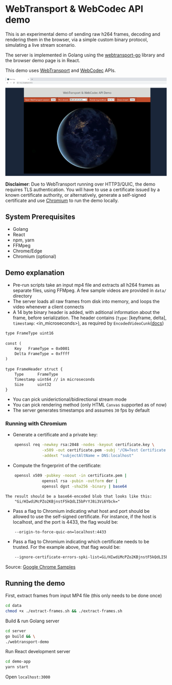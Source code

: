# WebTransport & WebCodec API demo

This is an experimental demo of sending raw h264 frames, decoding and rendering them in the browser, via a simple custom binary protocol, simulating a live stream scenario.

The server is implemented in Golang using the [webtransport-go](https://github.com/adriancable/webtransport-go) library and the browser demo page is in React.

This demo uses [WebTransport](https://web.dev/webtransport/) and [WebCodec](https://developer.mozilla.org/en-US/docs/Web/API/WebCodecs_API)  APIs.

<p align="center">
    <img src="demo-page.png" width="600">
</p>


**Disclaimer**: Due to WebTransport running over HTTP3/QUIC, the demo requires TLS authentication. 
You will have to use a certificate issued by a known certificate authority, or alternatively, generate a self-signed certificate and use [Chromium](https://www.chromium.org/chromium-projects/) to run the demo locally.

## System Prerequisites
- Golang
- React
- npm, yarn
- FFMpeg
- Chrome/Edge
- Chromium (optional)

## Demo explanation

- Pre-run scripts take an input mp4 file and extracts all h264 frames as separate files, using FFMpeg. A few sample videos are provided in `data/` directory
- The server loads all raw frames from disk into memory, and loops the video whenever a client connects
-  A 14 byte binary header is added, with aditional information about the frame, before serialization. The header contains (`type`: [keyframe, delta], `timestamp`: <in_microseconds>), as required by `EncodedVideoCunk`([docs](https://developer.mozilla.org/en-US/docs/Web/API/EncodedVideoChunk))
```Golang
type FrameType uint16

const (
	Key   FrameType = 0x0001
	Delta FrameType = 0xffff
)

type FrameHeader struct {
	Type      FrameType
	Timestamp uint64 // in microseconds
	Size      uint32
}
```
- You can pick uniderictional/bidirectional stream mode
- You can pick rendering method (only HTML `Canvas` supported as of now)
- The server generates timestamps and assumes `30` fps by default

### Running with Chromium

- Generate a certificate and a private key:
```bash
    openssl req -newkey rsa:2048 -nodes -keyout certificate.key \
                -x509 -out certificate.pem -subj '/CN=Test Certificate' \
                -addext "subjectAltName = DNS:localhost"
```
- Compute the fingerprint of the certificate:
```bash
    openssl x509 -pubkey -noout -in certificate.pem |
                openssl rsa -pubin -outform der |
                openssl dgst -sha256 -binary | base64
```
    The result should be a base64-encoded blob that looks like this:
        "Gi/HIwdiMcPZo2KBjnstF5kQdLI5bPrYJ8i3Vi6Ybck="

-  Pass a flag to Chromium indicating what host and port should be allowed
    to use the self-signed certificate.  For instance, if the host is
    localhost, and the port is 4433, the flag would be:
```bash
    --origin-to-force-quic-on=localhost:4433
```

-  Pass a flag to Chromium indicating which certificate needs to be trusted.
    For the example above, that flag would be:
```bash
    --ignore-certificate-errors-spki-list=Gi/HIwdiMcPZo2KBjnstF5kQdLI5bPrYJ8i3Vi6Ybck=
```
Source: [Google Chrome Samples](https://github.com/GoogleChrome/samples/blob/gh-pages/webtransport/webtransport_server.py)

## Running the demo

First, extract frames from input MP4 file (this only needs to be done once)
```sh
cd data
chmod +x ./extract-frames.sh && ./extract-frames.sh
```

Build & run Golang server
```sh
cd server
go build && \
./webtransport-demo
```

Run React development server

```sh
cd demo-app
yarn start
```

Open `localhost:3000`
